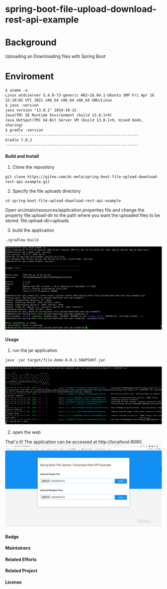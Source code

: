 
# spring-boot-file-upload-download-rest-api-example

# Background
Uploading an Downloading files with Spring Boot

# Enviroment
```
$ uname -a
Linux wtdcserver 5.4.0-73-generic #82~18.04.1-Ubuntu SMP Fri Apr 16 15:10:02 UTC 2021 x86_64 x86_64 x86_64 GNU/Linux
$ java -version
java version "13.0.1" 2019-10-15
Java(TM) SE Runtime Environment (build 13.0.1+9)
Java HotSpot(TM) 64-Bit Server VM (build 13.0.1+9, mixed mode, sharing)
$ gradle -version
------------------------------------------------------------
Gradle 7.0.2
------------------------------------------------------------
```

#### Build and Install
1. Clone the repository
```
git clone https://gitee.com/dc-melo/spring-boot-file-upload-download-rest-api-example.git

```
2. Specify the file uploads directory
```
cd spring-boot-file-upload-download-rest-api-example
```
Open src/main/resources/application.properties file and change the property file.upload-dir to the path where you want the uploaded files to be stored.
file.upload-dir=uploads

3. build the application 
```
./gradlew build
```
![spring_web_build](readme_files/spring_web_build.png)

#### Usage
1. run the jar application

```
java -jar target/file-demo-0.0.1-SNAPSHOT.jar
```
![spring_web_run](readme_files/spring_web_run.png)

2. open the web 

That's it! The application can be accessed at http://localhost:8080.
![spring_web_result](readme_files/spring_web_result.png)

#### Badge

#### Maintainers

#### Related Efforts

#### Related Project

#### License
